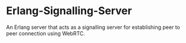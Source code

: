 # Erlang-Signalling-Server
An Erlang server that acts as a signalling server for establishing peer to peer connection using WebRTC.
